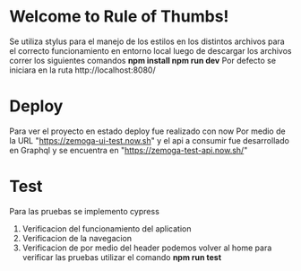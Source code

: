 # Welcome to Rule of Thumbs!
Se utiliza stylus para el manejo de los estilos en los distintos archivos
para el correcto funcionamiento en entorno local luego de descargar los archivos correr los siguientes comandos
**npm install
npm run dev**
Por defecto se iniciara en la ruta http://localhost:8080/
# Deploy
Para ver el proyecto en estado deploy fue realizado con now
Por medio de la URL "https://zemoga-ui-test.now.sh"
y el api a consumir fue desarrollado en Graphql y se encuentra en "https://zemoga-test-api.now.sh/"
# Test
Para las pruebas se implemento cypress 
1. Verificacion del funcionamiento del aplication
2. Verificacion de la navegacion
3. Verificacion de por medio del header podemos volver al home
para verificar las pruebas utilizar el comando
**npm run test**